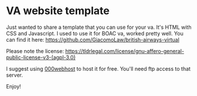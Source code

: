 # VA website template
Just wanted to share a template that you can use for your va. It's HTML with CSS and Javascript. I used to use it for BOAC va, worked pretty well. You can find it here: https://github.com/GiacomoLaw/british-airways-virtual

Please note the license: https://tldrlegal.com/license/gnu-affero-general-public-license-v3-(agpl-3.0)

I suggest using [000webhost](https://www.000webhost.com/928694.html) to host it for free. You'll need ftp access to that server.

Enjoy!
